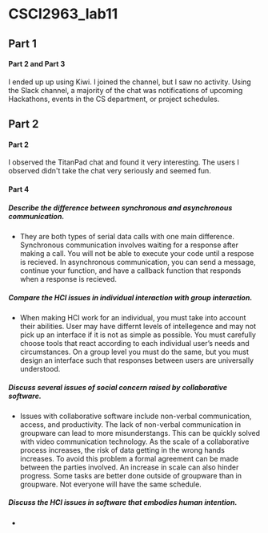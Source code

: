 # CSCI2963_lab11

## Part 1
#### Part 2 and Part 3
I ended up up using Kiwi. I joined the channel, but I saw no activity. Using the Slack channel, a majority of the chat was notifications of upcoming Hackathons, events in the CS department, or project schedules.

## Part 2
#### Part 2
I observed the TitanPad chat and found it very interesting. The users I observed didn't take the chat very seriously and seemed fun.
#### Part 4
##### Describe the difference between synchronous and asynchronous communication.
  - They are both types of serial data calls with one main difference. Synchronous communication involves waiting for a response after making a call. You will not be able to execute your code until a respose is recieved. In asynchronous communication, you can send a message, continue your function, and have a callback function that responds when a response is recieved.
##### Compare the HCI issues in individual interaction with group interaction.
  - When making HCI work for an individual, you must take into account their abilities. User may have differnt levels of intellegence and may not pick up an interface if it is not as simple as possible. You must carefully choose tools that react according to each individual user’s needs and circumstances. On a group level you must do the same, but you must design an interface such that responses between users are universally understood.
##### Discuss several issues of social concern raised by collaborative software.
  - Issues with collaborative software include non-verbal communication, access, and productivity. The lack of non-verbal communication in groupware can lead to more misunderstangs. This can be quickly solved with video communication technology. As the scale of a collaborative process increases, the risk of data getting in the wrong hands increases. To avoid this problem a formal agreement can be made between the parties involved. An increase in scale can also hinder progress. Some tasks are better done outside of groupware than in groupware. Not everyone will have the same schedule.
##### Discuss the HCI issues in software that embodies human intention.  
  -

